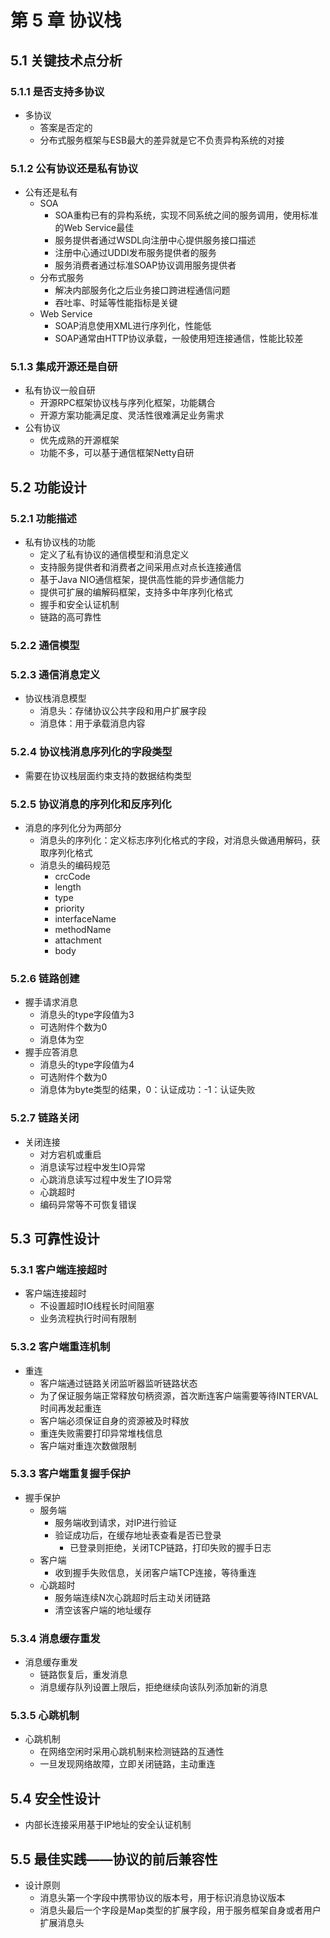 

# 第 5 章 协议栈

## 5.1 关键技术点分析

### 5.1.1 是否支持多协议

* 多协议
  * 答案是否定的
  * 分布式服务框架与ESB最大的差异就是它不负责异构系统的对接

### 5.1.2 公有协议还是私有协议

* 公有还是私有
  * SOA
    * SOA重构已有的异构系统，实现不同系统之间的服务调用，使用标准的Web Service最佳
    * 服务提供者通过WSDL向注册中心提供服务接口描述
    * 注册中心通过UDDI发布服务提供者的服务
    * 服务消费者通过标准SOAP协议调用服务提供者
  * 分布式服务
    * 解决内部服务化之后业务接口跨进程通信问题
    * 吞吐率、时延等性能指标是关键
  * Web Service
    * SOAP消息使用XML进行序列化，性能低
    * SOAP通常由HTTP协议承载，一般使用短连接通信，性能比较差

### 5.1.3 集成开源还是自研

* 私有协议一般自研
  * 开源RPC框架协议栈与序列化框架，功能耦合
  * 开源方案功能满足度、灵活性很难满足业务需求
* 公有协议
  * 优先成熟的开源框架
  * 功能不多，可以基于通信框架Netty自研

## 5.2 功能设计

### 5.2.1 功能描述

* 私有协议栈的功能
  * 定义了私有协议的通信模型和消息定义
  * 支持服务提供者和消费者之间采用点对点长连接通信
  * 基于Java NIO通信框架，提供高性能的异步通信能力
  * 提供可扩展的编解码框架，支持多中年序列化格式
  * 握手和安全认证机制
  * 链路的高可靠性

### 5.2.2 通信模型

### 5.2.3 通信消息定义

* 协议栈消息模型
  * 消息头：存储协议公共字段和用户扩展字段
  * 消息体：用于承载消息内容

### 5.2.4 协议栈消息序列化的字段类型

* 需要在协议栈层面约束支持的数据结构类型

### 5.2.5 协议消息的序列化和反序列化

* 消息的序列化分为两部分
  * 消息头的序列化：定义标志序列化格式的字段，对消息头做通用解码，获取序列化格式
  * 消息头的编码规范
    * crcCode
    * length
    * type
    * priority
    * interfaceName
    * methodName
    * attachment
    * body

### 5.2.6 链路创建

* 握手请求消息
  * 消息头的type字段值为3
  * 可选附件个数为0
  * 消息体为空
* 握手应答消息
  * 消息头的type字段值为4
  * 可选附件个数为0
  * 消息体为byte类型的结果，0：认证成功：-1：认证失败

### 5.2.7 链路关闭

* 关闭连接
  * 对方宕机或重启
  * 消息读写过程中发生IO异常
  * 心跳消息读写过程中发生了IO异常
  * 心跳超时
  * 编码异常等不可恢复错误

## 5.3 可靠性设计

### 5.3.1 客户端连接超时

* 客户端连接超时
  * 不设置超时IO线程长时间阻塞
  * 业务流程执行时间有限制

### 5.3.2 客户端重连机制

* 重连
  * 客户端通过链路关闭监听器监听链路状态
  * 为了保证服务端正常释放句柄资源，首次断连客户端需要等待INTERVAL时间再发起重连
  * 客户端必须保证自身的资源被及时释放
  * 重连失败需要打印异常堆栈信息
  * 客户端对重连次数做限制

### 5.3.3 客户端重复握手保护

* 握手保护
  * 服务端
    * 服务端收到请求，对IP进行验证
    * 验证成功后，在缓存地址表查看是否已登录
      * 已登录则拒绝，关闭TCP链路，打印失败的握手日志
  * 客户端
    * 收到握手失败信息，关闭客户端TCP连接，等待重连
  * 心跳超时
    * 服务端连续N次心跳超时后主动关闭链路
    * 清空该客户端的地址缓存

### 5.3.4 消息缓存重发

* 消息缓存重发
  * 链路恢复后，重发消息
  * 消息缓存队列设置上限后，拒绝继续向该队列添加新的消息

### 5.3.5 心跳机制

* 心跳机制
  * 在网络空闲时采用心跳机制来检测链路的互通性
  * 一旦发现网络故障，立即关闭链路，主动重连

## 5.4 安全性设计

* 内部长连接采用基于IP地址的安全认证机制

## 5.5 最佳实践——协议的前后兼容性

* 设计原则
  * 消息头第一个字段中携带协议的版本号，用于标识消息协议版本
  * 消息头最后一个字段是Map类型的扩展字段，用于服务框架自身或者用户扩展消息头